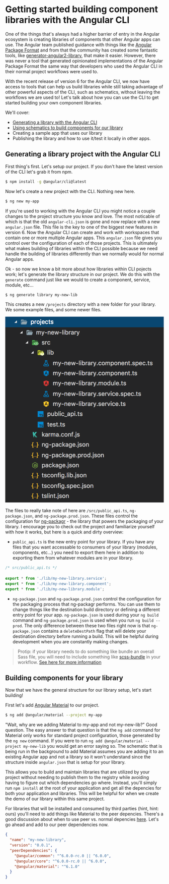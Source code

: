 # Getting started building component libraries with the Angular CLI

One of the things that's always had a higher barrier of entry in the Angular ecosystem is creating libraries of components that other Angular apps can use. The Angular team published guidance with things like the [Angular Package Format](https://docs.google.com/document/d/1CZC2rcpxffTDfRDs6p1cfbmKNLA6x5O-NtkJglDaBVs/edit) and from that the community has created some fantastic tools, like [generator-angular2-library](https://github.com/jvandemo/generator-angular2-library), that make it easier. However, there was never a tool that generated opinionated implementations of the Angular Package Format the same way that developers who used the Angular CLI in their normal project workflows were used to.

With the recent release of version 6 for the Angular CLI, we now have access to tools that can help us build libraries while still taking advantage of other powerful aspects of the CLI, such as schematics, without leaving the workflows we are used to! Let's talk about how you can use the CLI to get started building your own component libraries.

We'll cover:

* [Generating a library with the Angular CLI](#generating-a-library-project-with-the-angular-cli)
* [Using schematics to build components for our library](#building-components-for-your-library)
* Creating a sample app that uses our library
* Publishing the library and how to use it/test it locally in other apps.

## Generating a library project with the Angular CLI

First thing's first. Let's setup our project. If you don't have the latest version of the CLI let's grab it from npm.

```bash
$ npm install -g @angular/cli@latest
```

Now let's create a new project with the CLI. Nothing new here.

```bash
$ ng new my-app
```

If you're used to working with the Angular CLI you might notice a couple changes to the project structure you know and love. The most noticable of which is that the old `angular-cli.json` is gone and now replace with a new `angular.json` file. This file is the key to one of the biggest new features in version 6. Now the Angular CLI can create and work with workspaces that contain one or more multiple Angular apps. This `angular.json` file gives you control over the configuration of each of those projects. This is ultimately what makes building of libraries within the CLI possible because we need handle the building of libraries differently than we normally would for normal Angular apps.

Ok - so now we know a bit more about how libraries within CLI pojects work; let's generate the library structure in our project. We do this with the `generate` command just like we would to create a component, service, module, etc...

```bash
$ ng generate library my-new-lib
```

This creates a new `/projects` directory with a new folder for your library. We some example files, and some newer files.

![new library directory structure](assets/library-dir-structure.png)

The files to really take note of here are `/src/public_api.ts`, `ng-package.json`, and `ng-package.prod.json`. These files control the configuration for [ng-packagr](https://github.com/dherges/ng-packagr) - the library that powers the packaging of your library. I encourage you to check out the project and familiarize yourself with how it works, but here is a quick and dirty overview:

* `public_api.ts` is the new entry point for your library. If you have any files that you want accessable to consumers of your library (modules, components, etc...) you need to export them here in addition to exporting them from whatever modules are in your library.

```typescript
/* src/public_api.ts */

export * from './lib/my-new-library.service';
export * from './lib/my-new-library.component';
export * from './lib/my-new-library.module';
```

* `ng-package.json` and `ng-package.prod.json` control the configuration for the packaging process that ng-packagr performs. You can use them to change things like the destination build directory or defining a different entry point for your app. `ng-package.json` is used during your `ng build` command and `ng-package.prod.json` is used when you run `ng build --prod`. The only difference between these two files right now is that `ng-package.json` contains a `deleteDestPath` flag that will delete your destination directory before running a build. This will be helpful during development when you are constantly making changes.

> Protip: if your library needs to do something like bundle an overall Sass file, you will need to include something like [scss-bundle](https://github.com/SimplrJS/scss-bundle) in your workflow. [See here for more information](https://github.com/dherges/ng-packagr/issues/273#issuecomment-345059670)

## Building components for your library

Now that we have the general structure for our library setup, let's start building!

First let's add [Angular Material](https://material.angular.io) to our project.

```bash
$ ng add @angular/material --project my-app
```

"Wait, why are we adding Material to my-app and not my-new-lib?" Good question. The easy answer to that question is that the `ng add` command for Material only works for standard project configuration, those generated by the `ng new` command. If you were to run `ng add @angular/material --project my-new-lib` you would get an error saying so. The schematic that is being run in the background to add Material assumes you are adding it to an existing Angular app and not a library so it won't understand since the structure inside `angular.json` that is setup for your library.

This allows you to build and maintain libraries that are utilized by your project without needing to publish them to the registry while avoiding having to figure out which dependencies go where. Instead, you'll simply run `npm install` at the root of your application and get all the depencies for both your application and libraries. This will be helpful for when we create the demo of our library within this same project.

For libraries that will be installed and consumed by third parties (hint, hint: ours) you'll need to add things like Material to the peer depencies. There's a good discussion about when to use peer vs. normal depencies [here](https://stackoverflow.com/questions/26737819/why-use-peer-dependencies-in-npm-for-plugins). Let's go ahead and add to our peer dependencies now.

```json
{
  "name": "my-new-library",
  "version": "0.0.1",
  "peerDependencies": {
    "@angular/common": "^6.0.0-rc.0 || ^6.0.0",
    "@angular/core": "^6.0.0-rc.0 || ^6.0.0",
    "@angular/material": "^6.1.0"
  }
}
```
